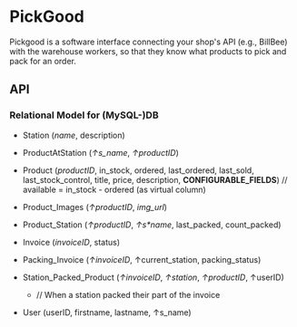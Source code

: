 # PickGood

Pickgood is a software interface connecting your shop's API (e.g., BillBee) with the warehouse workers, so that they know what products to pick and pack for an order.

## API

### Relational Model for (MySQL-)DB

- Station (_name_, description)
- ProductAtStation (_↑s_name_, _↑productID_)
- Product (_productID_, in_stock, ordered, last_ordered, last_sold, last_stock_control, title, price, description, __CONFIGURABLE_FIELDS__) // available = in_stock - ordered (as virtual column)
- Product_Images (_↑productID_, _img_url_)
- Product_Station (_↑productID_, _↑s*name_, last_packed, count_packed)

- Invoice (_invoiceID_, status)
- Packing_Invoice (_↑invoiceID_, ↑current_station, packing_status)
- Station_Packed_Product (_↑invoiceID_, _↑station_, _↑productID_, ↑userID)

  - // When a station packed their part of the invoice

- User (userID, firstname, lastname, ↑s_name)
